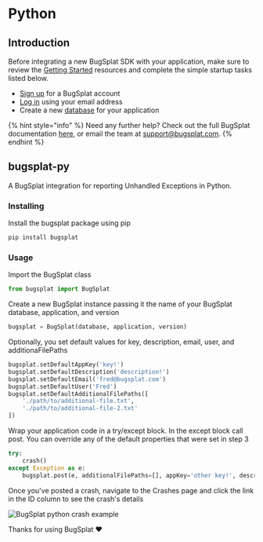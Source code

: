 # Python

## Introduction

Before integrating a new BugSplat SDK with your application, make sure to review the [Getting Started](../../) resources and complete the simple startup tasks listed below.

* [Sign up](https://app.bugsplat.com/v2/sign-up) for a BugSplat account
* [Log in](https://app.bugsplat.com/auth0/login) using your email address
* Create a new [database](https://app.bugsplat.com/v2/company) for your application

{% hint style="info" %}
Need any further help? Check out the full BugSplat documentation [here](../../../../), or email the team at [support@bugsplat.com](mailto:support@bugsplat.com).
{% endhint %}

## bugsplat-py

A BugSplat integration for reporting Unhandled Exceptions in Python.

### Installing

Install the bugsplat package using pip

```bash
pip install bugsplat
```

### Usage

Import the BugSplat class

```python
from bugsplat import BugSplat
```

Create a new BugSplat instance passing it the name of your BugSplat database, application, and version

```python
bugsplat = BugSplat(database, application, version)
```

Optionally, you set default values for key, description, email, user, and additionaFilePaths

```python
bugsplat.setDefaultAppKey('key!')
bugsplat.setDefaultDescription('description!')
bugsplat.setDefaultEmail('fred@bugsplat.com')
bugsplat.setDefaultUser('Fred')
bugsplat.setDefaultAdditionalFilePaths([
    './path/to/additional-file.txt',
    './path/to/additional-file-2.txt'
])
```

Wrap your application code in a try/except block. In the except block call post. You can override any of the default properties that were set in step 3

```python
try:
    crash()
except Exception as e:
    bugsplat.post(e, additionalFilePaths=[], appKey='other key!', description='other description!', email='barney@bugsplat.com', user='Barney')
```

Once you've posted a crash, navigate to the Crashes page and click the link in the ID column to see the crash's details

![BugSplat python crash example](https://www.bugsplat.com/assets/img/docs/python-bs-crash.png)

Thanks for using BugSplat ❤️

